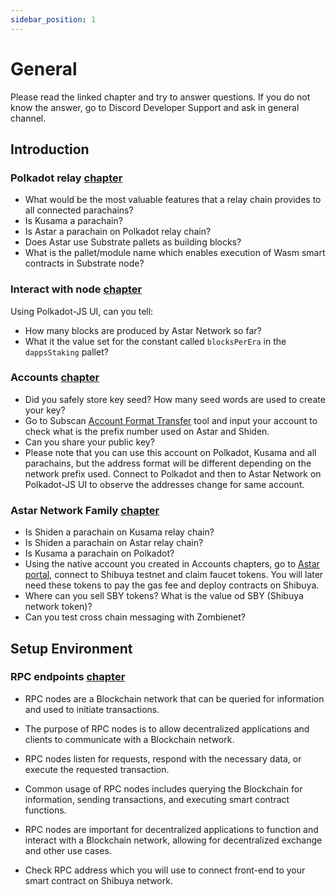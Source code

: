 ```yaml
---
sidebar_position: 1
---
```


# General
Please read the linked chapter and try to answer questions. If you do not know the answer, go to Discord Developer Support and ask in general channel.

## Introduction
### Polkadot relay [chapter](/docs/build/introduction/polkadot_relay)
* What would be the most valuable features that a relay chain provides to all connected parachains?
* Is Kusama a parachain?
* Is Astar a parachain on Polkadot relay chain?
* Does Astar use Substrate pallets as building blocks?
* What is the pallet/module name which enables execution of Wasm smart contracts in Substrate node?


### Interact with node [chapter](/docs/build/introduction/node_interact)
Using Polkadot-JS UI, can you tell:
* How many blocks are produced by Astar Network so far?
* What it the value set for the constant called `blocksPerEra` in the `dappsStaking` pallet?

### Accounts [chapter](/docs/build/introduction/create_account)
* Did you safely store key seed? How many seed words are used to create your key?
* Go to Subscan [Account Format Transfer](https://astar.subscan.io/tools/format_transform) tool and input your account to check what is the prefix number used on Astar and Shiden.
* Can you share your public key?
* Please note that you can use this account on Polkadot, Kusama and all parachains, but the address format will be different depending on the network prefix used. Connect to Polkadot and then to Astar Network on Polkadot-JS UI to observe the addresses change for same account.

### Astar Network Family [chapter](/docs/build/introduction/astar_family)
* Is Shiden a parachain on Kusama relay chain?
* Is Shiden a parachain on Astar relay chain?
* Is Kusama a parachain on Polkadot?
* Using the native account you created in Accounts chapters, go to [Astar portal](https://portal.astar.network/), connect to Shibuya testnet and claim faucet tokens. You will later need these tokens to pay the gas fee and deploy contracts on Shibuya.
* Where can you sell SBY tokens? What is the value od SBY (Shibuya network token)?
* Can you test cross chain messaging with Zombienet?

## Setup Environment
### RPC endpoints [chapter](/docs/build/environment/endpoints.md)
* RPC nodes are a Blockchain network that can be queried for information and used to initiate transactions.
* The purpose of RPC nodes is to allow decentralized applications and clients to communicate with a Blockchain network.
* RPC nodes listen for requests, respond with the necessary data, or execute the requested transaction. 
* Common usage of RPC nodes includes querying the Blockchain for information, sending transactions, and executing smart contract functions.
* RPC nodes are important for decentralized applications to function and interact with a Blockchain network, allowing for decentralized exchange and other use cases.

* Check RPC address which you will use to connect front-end to your smart contract on Shibuya network.